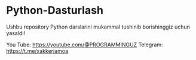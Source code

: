 # Python-Dasturlash
Ushbu repository Python darslarini mukammal tushinib
borishinggiz uchun yasaldi!

You Tube: https://youtube.com/@PROGRAMMINGUZ
Telegram: https://t.me/xakkerjamoa
